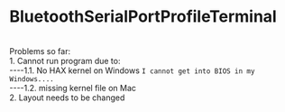 # BluetoothSerialPortProfileTerminal

<br/>Problems so far:
<br/>1. Cannot run program due to:
<br/>----1.1. No HAX kernel on Windows ```I cannot get into BIOS in my Windows....```
<br/>----1.2. missing kernel file on Mac
<br/>2. Layout needs to be changed
